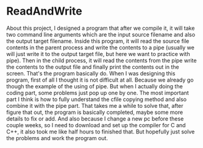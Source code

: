 # ReadAndWrite
About this project, I designed a program that after we compile it, it will take two command line arguments which are the input source filename and also the output target filename. Inside this program, it will read the source file contents in the parent process and write the contents to a pipe (usually we will just write it to the output target file, but here we want to practice with pipe). Then in the child process, it will read the contents from the pipe write the contents to the output file and finally print the contents out in the screen. That's the program basically do.
When I was designing this program, first of all I thought it is not difficult at all. Because we already go though the example of the using of pipe. But when I actually doing the coding part, some problems just pop up one by one. The most important part I think is how to fully understand the cfile copying method and also combine it with the pipe part. That takes me a while to solve that, after figure that out, the program is basically completed, maybe some more details to fix or add. And also because I change a new pc before these couple weeks, so I need to download and set up the compiler for C and C++, it also took me like half hours to finished that. But hopefully just solve the problems and work the program out.
